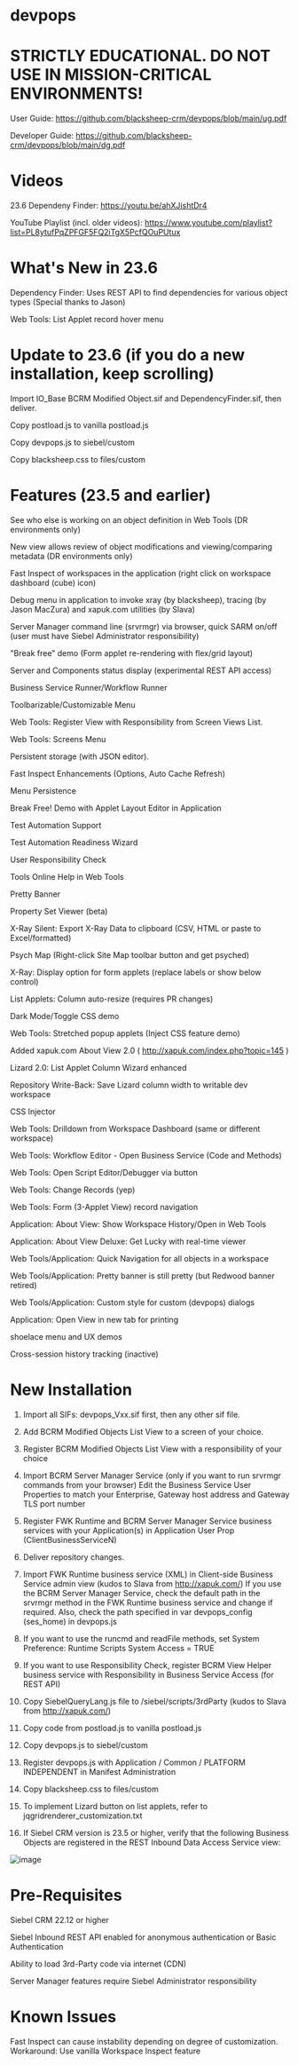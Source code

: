 # devpops

# STRICTLY EDUCATIONAL. DO NOT USE IN MISSION-CRITICAL ENVIRONMENTS!

User Guide: https://github.com/blacksheep-crm/devpops/blob/main/ug.pdf

Developer Guide: https://github.com/blacksheep-crm/devpops/blob/main/dg.pdf

# Videos

23.6 Dependeny Finder: https://youtu.be/ahXJishtDr4

YouTube Playlist (incl. older videos): https://www.youtube.com/playlist?list=PL8ytufPqZPFGF5FQ2iTgX5PcfQOuPUtux

# What's New in 23.6

Dependency Finder: Uses REST API to find dependencies for various object types (Special thanks to Jason)

Web Tools: List Applet record hover menu

# Update to 23.6 (if you do a new installation, keep scrolling)

Import IO_Base BCRM Modified Object.sif and DependencyFinder.sif, then deliver.

Copy postload.js to vanilla postload.js

Copy devpops.js to siebel/custom

Copy blacksheep.css to files/custom

# Features (23.5 and earlier)

See who else is working on an object definition in Web Tools (DR environments only)

New view allows review of object modifications and viewing/comparing metadata (DR environments only)

Fast Inspect of workspaces in the application (right click on workspace dashboard (cube) icon)

Debug menu in application to invoke xray (by blacksheep), tracing (by Jason MacZura) and xapuk.com utilities (by Slava)

Server Manager command line (srvrmgr) via browser, quick SARM on/off (user must have Siebel Administrator responsibility)

"Break free" demo (Form applet re-rendering with flex/grid layout)

Server and Components status display (experimental REST API access)

Business Service Runner/Workflow Runner

Toolbarizable/Customizable Menu

Web Tools: Register View with Responsibility from Screen Views List.

Web Tools: Screens Menu

Persistent storage (with JSON editor).

Fast Inspect Enhancements (Options, Auto Cache Refresh)

Menu Persistence

Break Free! Demo with Applet Layout Editor in Application

Test Automation Support

Test Automation Readiness Wizard

User Responsibility Check

Tools Online Help in Web Tools

Pretty Banner

Property Set Viewer (beta)

X-Ray Silent: Export X-Ray Data to clipboard (CSV, HTML or paste to Excel/formatted)

Psych Map (Right-click Site Map toolbar button and get psyched)

X-Ray: Display option for form applets (replace labels or show below control)

List Applets: Column auto-resize (requires PR changes)

Dark Mode/Toggle CSS demo

Web Tools: Stretched popup applets (Inject CSS feature demo)

Added xapuk.com About View 2.0 ( http://xapuk.com/index.php?topic=145 )

Lizard 2.0: List Applet Column Wizard enhanced

Repository Write-Back: Save Lizard column width to writable dev workspace

CSS Injector

Web Tools: Drilldown from Workspace Dashboard (same or different workspace)

Web Tools: Workflow Editor - Open Business Service (Code and Methods)

Web Tools: Open Script Editor/Debugger via button

Web Tools: Change Records (yep)

Web Tools: Form (3-Applet View) record navigation

Application: About View: Show Workspace History/Open in Web Tools

Application: About View Deluxe: Get Lucky with real-time viewer

Web Tools/Application: Quick Navigation for all objects in a workspace

Web Tools/Application: Pretty banner is still pretty (but Redwood banner retired)

Web Tools/Application: Custom style for custom (devpops) dialogs

Application: Open View in new tab for printing

shoelace menu and UX demos

Cross-session history tracking (inactive)

# New Installation

1. Import all SIFs: devpops_Vxx.sif first, then any other sif file.

2. Add BCRM Modified Objects List View to a screen of your choice.

3. Register BCRM Modified Objects List View with a responsibility of your choice

4. Import BCRM Server Manager Service (only if you want to run srvrmgr commands from your browser)
   Edit the Business Service User Properties to match your Enterprise, Gateway host address and Gateway TLS port number 

5. Register FWK Runtime and BCRM Server Manager Service business services with your Application(s) in Application User Prop (ClientBusinessServiceN)

6. Deliver repository changes.

7. Import FWK Runtime business service (XML) in Client-side Business Service admin view (kudos to Slava from http://xapuk.com/)
   If you use the BCRM Server Manager Service, check the default path in the srvrmgr method in the FWK Runtime business service and change if required.
   Also, check the path specified in var devpops_config (ses_home) in devpops.js

8. If you want to use the runcmd and readFile methods, set System Preference: Runtime Scripts System Access = TRUE

9. If you want to use Responsibility Check, register BCRM View Helper business service with Responsibility in Business Service Access (for REST API)

10. Copy SiebelQueryLang.js file to /siebel/scripts/3rdParty (kudos to Slava from http://xapuk.com/)

11. Copy code from postload.js to vanilla postload.js

12. Copy devpops.js to siebel/custom

13. Register devpops.js with Application / Common / PLATFORM INDEPENDENT in Manifest Administration

14. Copy blacksheep.css to files/custom

15. To implement Lizard button on list applets, refer to jqgridrenderer_customization.txt

16. If Siebel CRM version is 23.5 or higher, verify that the following Business Objects are registered in the REST Inbound Data Access Service view:

![image](https://github.com/blacksheep-crm/devpops/assets/31369901/3bc2993c-f3bd-4038-a2f4-b13c26868468)



# Pre-Requisites

Siebel CRM 22.12 or higher

Siebel Inbound REST API enabled for anonymous authentication or Basic Authentication

Ability to load 3rd-Party code via internet (CDN)

Server Manager features require Siebel Administrator responsibility

# Known Issues

Fast Inspect can cause instability depending on degree of customization.
Workaround: Use vanilla Workspace Inspect feature


